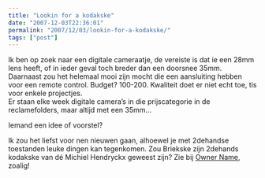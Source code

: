 ```yaml
---
title: "Lookin for a kodakske"
date: "2007-12-03T22:36:01"
permalink: "2007/12/03/lookin-for-a-kodakske/"
tags: ["post"]
---
```

Ik ben op zoek naar een digitale cameraatje, de vereiste is dat ie een 28mm lens heeft, of in ieder geval toch breder dan een doorsnee 35mm. Daarnaast zou het helemaal mooi zijn mocht die een aansluiting hebben voor een remote control. Budget? 100-200. Kwaliteit doet er niet echt toe, tis voor enkele projectjes.  
Er staan elke week digitale camera’s in die prijscategorie in de reclamefolders, maar altijd met een 35mm…

Iemand een idee of voorstel?

Ik zou het liefst voor nen nieuwen gaan, alhoewel je met 2dehandse toestanden leuke dingen kan tegenkomen. Zou Briekske zijn 2dehands kodakske van dé Michiel Hendryckx geweest zijn? Zie bij [Owner Name](http://www.flickr.com/photo_exif.gne?id=2081908878 "http://www.flickr.com/photo_exif.gne?id=2081908878"), zoalig!
